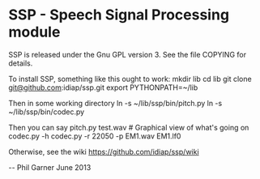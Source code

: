 SSP - Speech Signal Processing module
=====================================

SSP is released under the Gnu GPL version 3.  See the file COPYING for
details.

To install SSP, something like this ought to work:
 mkdir lib
 cd lib
 git clone git@github.com:idiap/ssp.git
 export PYTHONPATH=~/lib

Then in some working directory
 ln -s ~/lib/ssp/bin/pitch.py
 ln -s ~/lib/ssp/bin/codec.py

Then you can say
 pitch.py test.wav  # Graphical view of what's going on
 codec.py -h
 codec.py -r 22050 -p EM1.wav EM1.lf0

Otherwise, see the wiki
 https://github.com/idiap/ssp/wiki

--
Phil Garner
June 2013
